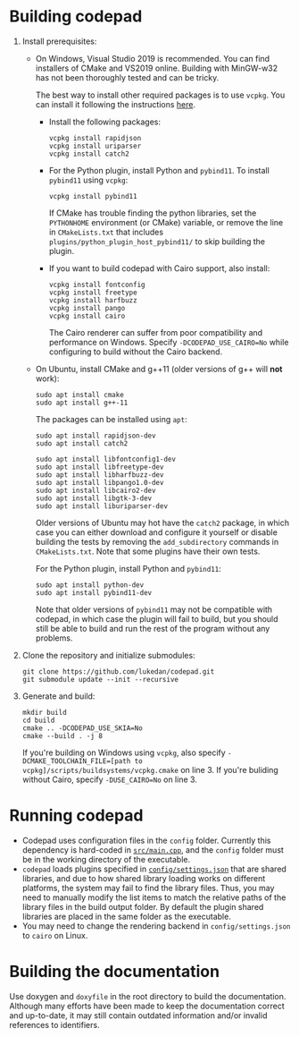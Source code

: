 # Building codepad

1. Install prerequisites:
	- On Windows, Visual Studio 2019 is recommended. You can find installers of CMake and VS2019 online.  Building with MinGW-w32 has not been thoroughly tested and can be tricky.

		The best way to install other required packages is to use `vcpkg`. You can install it following the instructions [here](https://github.com/microsoft/vcpkg#quick-start-windows).

		- Install the following packages:
			```
			vcpkg install rapidjson
			vcpkg install uriparser
			vcpkg install catch2
			```
		- For the Python plugin, install Python and `pybind11`. To install `pybind11` using `vcpkg`:
			```
			vcpkg install pybind11
			```
			If CMake has trouble finding the python libraries, set the `PYTHONHOME` environment (or CMake) variable, or remove the line in `CMakeLists.txt` that includes `plugins/python_plugin_host_pybind11/` to skip building the plugin.

		- If you want to build codepad with Cairo support, also install:
			```
			vcpkg install fontconfig
			vcpkg install freetype
			vcpkg install harfbuzz
			vcpkg install pango
			vcpkg install cairo
			```
			The Cairo renderer can suffer from poor compatibility and performance on Windows. Specify `-DCODEPAD_USE_CAIRO=No` while configuring to build without the Cairo backend.

	- On Ubuntu, install CMake and g++11 (older versions of g++ will **not** work):
		```
		sudo apt install cmake
		sudo apt install g++-11
		```

		The packages can be installed using `apt`:
		```
		sudo apt install rapidjson-dev
		sudo apt install catch2

		sudo apt install libfontconfig1-dev
		sudo apt install libfreetype-dev
		sudo apt install libharfbuzz-dev
		sudo apt install libpango1.0-dev
		sudo apt install libcairo2-dev
		sudo apt install libgtk-3-dev
		sudo apt install liburiparser-dev
		```
		Older versions of Ubuntu may hot have the `catch2` package, in which case you can either download and configure it yourself or disable building the tests by removing the `add_subdirectory` commands in `CMakeLists.txt`. Note that some plugins have their own tests.

		For the Python plugin, install Python and `pybind11`:
		```
		sudo apt install python-dev
		sudo apt install pybind11-dev
		```
		Note that older versions of `pybind11` may not be compatible with codepad, in which case the plugin will fail to build, but you should still be able to build and run the rest of the program without any problems.

2. Clone the repository and initialize submodules:
	```
	git clone https://github.com/lukedan/codepad.git
	git submodule update --init --recursive
	```

3. Generate and build:
	```
	mkdir build
	cd build
	cmake .. -DCODEPAD_USE_SKIA=No
	cmake --build . -j 8
	```
	If you're building on Windows using `vcpkg`, also specify `-DCMAKE_TOOLCHAIN_FILE=[path to vcpkg]/scripts/buildsystems/vcpkg.cmake` on line 3. If you're buliding without Cairo, specify `-DUSE_CAIRO=No` on line 3.

# Running codepad

- Codepad uses configuration files in the `config` folder. Currently this dependency is hard-coded in [`src/main.cpp`](src/main.cpp), and the `config` folder must be in the working directory of the executable.
- `codepad` loads plugins specified in [`config/settings.json`](config/settings.json) that are shared libraries, and due to how shared library loading works on different platforms, the system may fail to find the library files. Thus, you may need to manually modify the list items to match the relative paths of the library files in the build output folder. By default the plugin shared libraries are placed in the same folder as the executable.
- You may need to change the rendering backend in `config/settings.json` to `cairo` on Linux.

# Building the documentation

Use doxygen and `doxyfile` in the root directory to build the documentation. Although many efforts have been made to keep the documentation correct and up-to-date, it may still contain outdated information and/or invalid references to identifiers.

